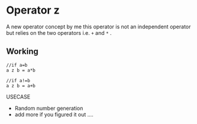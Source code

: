 # Operator z

A new operator concept by me this operator is not an independent operator but relies on the two operators i.e. ``` + ``` and ``` * ``` .

## Working

```
//if a=b 
a z b = a*b 

//if a!=b
a z b = a+b

```

USECASE

* Random number generation
* add more if you figured it out ....
